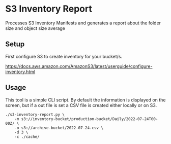# S3 Inventory Report
Processes S3 Inventory Manifests and generates a report about the folder size and object size average

## Setup

First configure S3 to create inventory for your bucket/s.

https://docs.aws.amazon.com/AmazonS3/latest/userguide/configure-inventory.html

## Usage

This tool is a simple CLI script. By default the information is displayed on the screen, but if
a out file is set a CSV file is created either locally or on S3.

```shell
./s3-inventory-report.py \
    -m s3://inventory-bucket/production-bucket/Daily/2022-07-24T00-00Z/ \
    -o s3://archive-bucket/2022-07-24.csv \
    -d 3 \
    -c ./cache/
```

